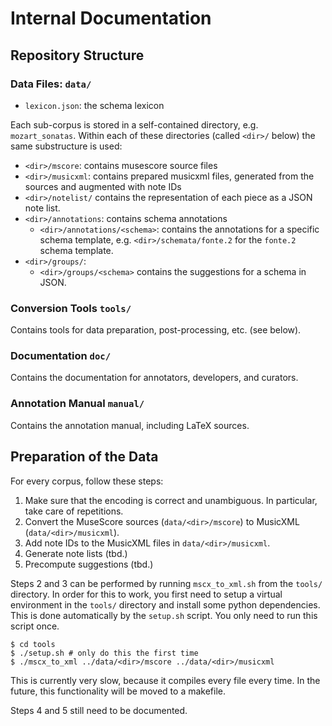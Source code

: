 # Internal Documentation

## Repository Structure

### Data Files: `data/`

- `lexicon.json`: the schema lexicon

Each sub-corpus is stored in a self-contained directory, e.g. `mozart_sonatas`.
Within each of these directories (called `<dir>/` below) the same substructure is used:

- `<dir>/mscore`: contains musescore source files
- `<dir>/musicxml`: contains prepared musicxml files,
  generated from the sources and augmented with note IDs
- `<dir>/notelist/` contains the representation of each piece as a JSON note list.
- `<dir>/annotations`: contains schema annotations
  - `<dir>/annotations/<schema>`: contains the annotations for a specific schema template,
    e.g. `<dir>/schemata/fonte.2` for the `fonte.2` schema template.
- `<dir>/groups/`:
  - `<dir>/groups/<schema>` contains the suggestions for a schema in JSON.

### Conversion Tools `tools/`

Contains tools for data preparation, post-processing, etc. (see below).

### Documentation `doc/`

Contains the documentation for annotators, developers, and curators.

### Annotation Manual `manual/`

Contains the annotation manual, including LaTeX sources.

## Preparation of the Data

For every corpus, follow these steps:

1. Make sure that the encoding is correct and unambiguous.
   In particular, take care of repetitions.
2. Convert the MuseScore sources (`data/<dir>/mscore`) to MusicXML (`data/<dir>/musicxml`).
3. Add note IDs to the MusicXML files in `data/<dir>/musicxml`.
4. Generate note lists (tbd.)
5. Precompute suggestions (tbd.)

Steps 2 and 3 can be performed by running `mscx_to_xml.sh` from the `tools/` directory.
In order for this to work, you first need to setup a virtual environment in the `tools/` directory
and install some python dependencies.
This is done automatically by the `setup.sh` script.
You only need to run this script once.

``` shell
$ cd tools
$ ./setup.sh # only do this the first time
$ ./mscx_to_xml ../data/<dir>/mscore ../data/<dir>/musicxml
```

This is currently very slow, because it compiles every file every time.
In the future, this functionality will be moved to a makefile.

Steps 4 and 5 still need to be documented.
